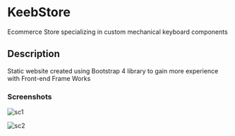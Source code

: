 # KeebStore

Ecommerce Store specializing in custom mechanical keyboard components

## Description

Static website created using Bootstrap 4 library to gain more experience with Front-end Frame Works

### Screenshots

![sc1](https://github.com/Jasonx235/KeebStore/blob/main/sc1.png)

![sc2](https://github.com/Jasonx235/KeebStore/blob/main/sc2.png)
